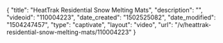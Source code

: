 {
    "title": "HeatTrak Residential Snow Melting Mats",
    "description": "",
    "videoid": "110004223",
    "date_created": "1502525082",
    "date_modified": "1504247457",
    "type": "captivate",
    "layout": "video",
    "url": "\/v\/heattrak-residential-snow-melting-mats\/110004223"
}